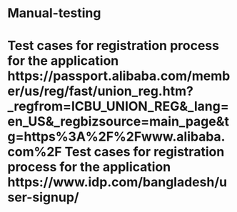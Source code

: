 <h1>Manual-testing<h1>
Test cases for registration process for the application https://passport.alibaba.com/member/us/reg/fast/union_reg.htm?_regfrom=ICBU_UNION_REG&_lang=en_US&_regbizsource=main_page&tg=https%3A%2F%2Fwww.alibaba.com%2F
Test cases for registration process for the application https://www.idp.com/bangladesh/user-signup/

